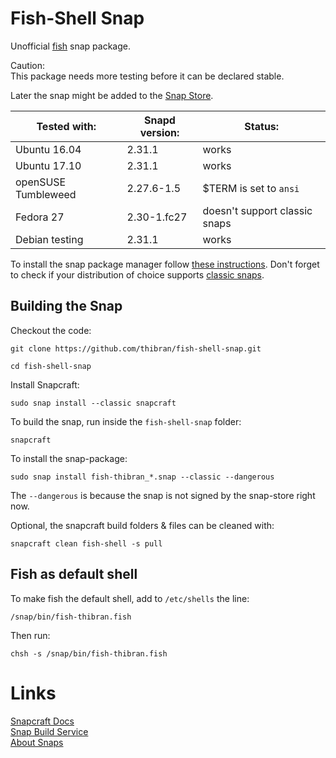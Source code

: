Fish-Shell Snap
===============

Unofficial [fish](https://fishshell.com) snap package.

Caution:  
This package needs more testing before it can be declared stable.

Later the snap might be added to the
[Snap Store](https://snapcraft.io/store).


| Tested with:        | Snapd version: | Status:                       |
|---------------------|----------------|-------------------------------|
| Ubuntu 16.04        | 2.31.1         | works                         |
| Ubuntu 17.10        | 2.31.1         | works                         |
| openSUSE Tumbleweed | 2.27.6-1.5     | $TERM is set to `ansi`        |
| Fedora 27           | 2.30-1.fc27    | doesn't support classic snaps |
| Debian testing      | 2.31.1         | works                         |


To install the snap package manager follow [these instructions](https://docs.snapcraft.io/core/install). Don't forget to check if your
distribution of choice supports [classic snaps](https://docs.snapcraft.io/core/install#support-overview).


Building the Snap
-----------------

Checkout the code:

    git clone https://github.com/thibran/fish-shell-snap.git

    cd fish-shell-snap


Install Snapcraft:

    sudo snap install --classic snapcraft


To build the snap, run inside the `fish-shell-snap` folder:

    snapcraft


To install the snap-package:

    sudo snap install fish-thibran_*.snap --classic --dangerous

The `--dangerous` is because the snap is not signed by the snap-store right now.


Optional, the snapcraft build folders & files can be cleaned with:

    snapcraft clean fish-shell -s pull


Fish as default shell
---------------------

To make fish the default shell, add to `/etc/shells` the line:

    /snap/bin/fish-thibran.fish

Then run:

    chsh -s /snap/bin/fish-thibran.fish


Links
=====

[Snapcraft Docs](https://docs.snapcraft.io/)  
[Snap Build Service](https://build.snapcraft.io/)  
[About Snaps](https://www.ubuntu.com/desktop/snappy)